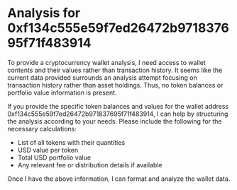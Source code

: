 # Analysis for 0xf134c555e59f7ed26472b971837695f71f483914

To provide a cryptocurrency wallet analysis, I need access to wallet contents and their values rather than transaction history. It seems like the current data provided surrounds an analysis attempt focusing on transaction history rather than asset holdings. Thus, no token balances or portfolio value information is present.

If you provide the specific token balances and values for the wallet address 0xf134c555e59f7ed26472b971837695f71f483914, I can help by structuring the analysis according to your needs. Please include the following for the necessary calculations:

- List of all tokens with their quantities
- USD value per token
- Total USD portfolio value
- Any relevant fee or distribution details if available

Once I have the above information, I can format and analyze the wallet data.